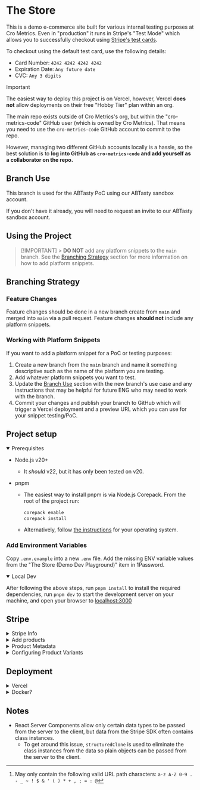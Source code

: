 # The Store

This is a demo e-commerce site built for various internal testing purposes at Cro Metrics. Even in "production" it runs in Stripe's "Test Mode" which allows you to successfully checkout using [Stripe's test cards](https://docs.stripe.com/testing#use-test-cards).

To checkout using the default test card, use the following details:

- Card Number: `4242 4242 4242 4242`
- Expiration Date: `Any future date`
- CVC: `Any 3 digits`

> [!IMPORTANT]
> The easiest way to deploy this project is on Vercel, however, Vercel **does not** allow deployments on their free "Hobby Tier" plan within an org.
>
> The main repo exists outside of Cro Metrics's org, but within the "cro-metrics-code" GitHub user (which is owned by Cro Metrics). That means you need to use the `cro-metrics-code` GitHub account to commit to the repo.
>
> However, managing two different GitHub accounts locally is a hassle, so the best solution is to **log into GitHub as `cro-metrics-code` and add yourself as a collaborator on the repo.**

## Branch Use

This branch is used for the ABTasty PoC using our ABTasty sandbox account.

If you don't have it already, you will need to request an invite to our ABTasty sandbox account.

## Using the Project

> [!IMPORTANT] > **DO NOT** add any platform snippets to the `main` branch. See the [Branching Strategy](#branching-strategy) section for more information on how to add platform snippets.

## Branching Strategy

### Feature Changes

Feature changes should be done in a new branch create from `main` and merged into `main` via a pull request. Feature changes **should not** include any platform snippets.

### Working with Platform Snippets

If you want to add a platform snippet for a PoC or testing purposes:

1. Create a new branch from the `main` branch and name it something descriptive such as the name of the platform you are testing.
2. Add whatever platform snippets you want to test.
3. Update the [Branch Use](#branch-use) section with the new branch's use case and any instructions that may be helpful for future ENG who may need to work with the branch.
4. Commit your changes and publish your branch to GitHub which will trigger a Vercel deployment and a preview URL which you can use for your snippet testing/PoC.

## Project setup

<details open>
<summary>Prerequisites</summary>

- Node.js v20+
  - It _should_ v22, but it has only been tested on v20.
- pnpm

  - The easiest way to install pnpm is via Node.js Corepack. From the root of the project run:

    ```shell
    corepack enable
    corepack install
    ```

  - Alternatively, follow [the instructions](https://pnpm.io/installation) for your operating system.

### Add Environment Variables

Copy `.env.example` into a new `.env` file. Add the missing ENV variable values from the "The Store (Demo Dev Playground)" item in 1Password.

</details>

<details open>
<summary>Local Dev</summary>

After following the above steps, run `pnpm install` to install the required dependencies, run `pnpm dev` to start the development server on your machine, and open your browser to [localhost:3000](http://localhost:3000)

</details>

## Stripe

<details>
<summary>Stripe Info</summary>

Stripe is used to manage the products displayed on the site. You should only need access to Stripe to add/remove/update products. If, for any reason, you need Stripe access, ask for an invite to our Stripe org.

Stripe works in two different modes:

1. **Test Mode**
2. **Production Mode**.

> [!CAUTION]
> Only use the Test Mode to ensure Stripe will never charge real money.

![Stripe Test Mode](/images/stripe-test-mode.png)

For more detailed info on Test Mode, please refer to the [Stripe documentation](https://docs.stripe.com/testing).

</details>

<details>
<summary>Add products</summary>

Stripe provides all the product data (names, prices, descriptions, categories, URL slugs, product variants, etc.).

To add a product:

1. Log into Stripe
2. Ensure the "**Test Mode**" toggle in the header is enabled
3. Select "**Product catalog**" from the left sidebar (or [click here to be taken to the Test Mode Product Catalog](https://dashboard.stripe.com/test/products))
4. Click on "**Create product**"
5. Add a name, description, and upload a product image
6. Click the "**More options v**" CTA (found between the "Tax" and "Pricing" sections) to expand the collapsed "**More options**" section
7. Find the "**Metadata**" section within the opened "**More options**" section
   1. Add the key, `slug`, with a value you want to use as the product's URL pathname, e.g., `my-awesome-product`
   2. Add any additional optional metadata fields (see the [Metadata](#metadata) section below)
8. Add a price (only _One-off_ payments are supported)
9. Click the "**Add product**" CTA

</details>

<details>
<a name="metadata"></a>
<summary>Product Metadata</summary>

Product metadata is used to provide more context information about the products. You can specify the following metadata fields:

| Key        | Required | Valid Values                                          | Description                                                    |
| :--------- | :------: | :---------------------------------------------------- | :------------------------------------------------------------- |
| `slug`     | **Yes**  | Any `string`[^1]                                      | Used for URLs pathnames; must be unique (except for variants). |
| `category` |    No    | `apparel` \ or `accessories`                          | Used for grouping products.                                    |
| `order`    |    No    | Any `number`                                          | Used for sorting products; lower numbers are displayed first.  |
| `variant`  |    No    | Any `string` containing valid URL pathname characters | Variant slug. Read below for details.                          |

[^1]: May only contain the following valid URL path characters: `a-z A-Z 0-9 . - _ ~ ! $ & ' ( ) * + , ; = : @`

</details>

<details>
<summary>Configuring Product Variants</summary>

To create a product with variants, you must add multiple products to Stripe with the same `slug` metadata field. The `variant` metadata field to distinguish between different variants of the same product. For example, if you have a T-shirt in multiple sizes, you can create three products with the `slug` of `t-shirt` and `variant` values of `small`, `medium`, and `large`.

Variants are displayed on the product page. Variants can have different prices, descriptions, and images. It's important to note that the `category` should be the same for all variants of the same product for the best browsing experience.

</details>

## Deployment

<details>
<summary>Vercel</summary>

### Vercel

<!-- markdownlint-disable no-bare-urls -->

This project is currently deployed on Vercel. Log into Vercel using "**Continue with GitHub**" and using the **GitHub (code@crometrics.com)** GitHub login from 1Password.

</details>

<details>
<summary>Docker?</summary>

### Docker?

If we were to ever want to move this away from Vercel and self-host via Docker, this is what we would need to do:

1. Remove `ENABLE_EXPERIMENTAL_COREPACK=1` in the `.env`
2. Add `DOCKER=1` in the `.env`
3. Execute `pnpm run docker:build`.
4. After that, you can start the container with `pnpm run docker:run`.

</details>

## Notes

- React Server Components allow only certain data types to be passed from the server to the client, but data from the Stripe SDK often contains class instances.
  - To get around this issue, `structuredClone` is used to eliminate the class instances from the data so plain objects can be passed from the server to the client.
